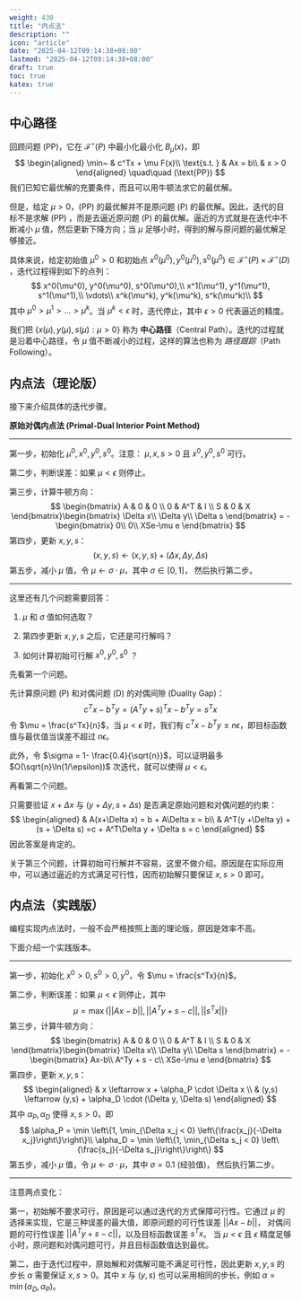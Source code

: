 ```yaml
---
weight: 430
title: "内点法"
description: ""
icon: "article"
date: "2025-04-12T09:14:38+08:00"
lastmod: "2025-04-12T09:14:38+08:00"
draft: true
toc: true
katex: true
---
```


## 中心路径

回顾问题 $\text{(PP)}$，它在 $\mathcal{F}^{\circ}(P)$ 中最小化最小化 $B_{\mu}(x)$，即
$$
\begin{aligned}
\min~ & c^Tx + \mu F(x)\\
\text{s.t. } & Ax = b\\
& x > 0
\end{aligned} \quad\quad  (\text{PP})
$$
我们已知它最优解的充要条件，而且可以用牛顿法求它的最优解。

但是，给定 $\mu > 0$，$\text{(PP)}$ 的最优解并不是原问题 $\text{(P)}$ 的最优解。因此，迭代的目标不是求解 $\text{(PP)}$ ，而是去逼近原问题 $\text{(P)}$ 的最优解。逼近的方式就是在迭代中不断减小 $\mu$ 值，然后更新下降方向；当 $\mu$ 足够小时，得到的解与原问题的最优解足够接近。

具体来说，给定初始值 $\mu^0 > 0$ 和初始点 $x^0(\mu^0), y^0(\mu^0), s^0(\mu^0) \in \mathcal{F}^{\circ}(P)\times \mathcal{F}^{\circ}(D)$ ，迭代过程得到如下的点列：
$$
x^0(\mu^0), y^0(\mu^0), s^0(\mu^0),\\
x^1(\mu^1), y^1(\mu^1), s^1(\mu^1),\\
\vdots\\
x^k(\mu^k), y^k(\mu^k), s^k(\mu^k)\\
$$
其中 $\mu^0 > \mu^1 > \dots > \mu^k$。当 $\mu^k < \epsilon$ 时，迭代停止，其中 $\epsilon > 0$ 代表逼近的精度。

我们把 $\{x(\mu),y(\mu),s(\mu): \mu > 0\}$ 称为 **中心路径**（Central Path）。迭代的过程就是沿着中心路径，令 $\mu$ 值不断减小的过程，这样的算法也称为 *路径跟踪*（Path Following）。

## 内点法（理论版）

接下来介绍具体的迭代步骤。

**原始对偶内点法 (Primal-Dual Interior Point Method)**

---

第一步，初始化 $\mu^0,x^0,y^0,s^0$。注意： $\mu, x, s >0$ 且 $x^0,y^0,s^0$ 可行。

第二步，判断误差：如果 $\mu < \epsilon$ 则停止。

第三步，计算牛顿方向：
$$
\begin{bmatrix}
A & 0 & 0 \\
0 & A^T & I \\
S & 0 & X
\end{bmatrix}\begin{bmatrix}
\Delta x\\
\Delta y\\
\Delta s
\end{bmatrix} = -\begin{bmatrix}
0\\
0\\
XSe-\mu e
\end{bmatrix}
$$
第四步，更新 $x, y, s$：
$$
(x,y,s) \leftarrow (x,y,s) + (\Delta x, \Delta y, \Delta s)
$$
第五步，减小 $\mu$ 值，令 $\mu \leftarrow \sigma \cdot \mu$，其中 $\sigma \in [0,1]$， 然后执行第二步。

---

这里还有几个问题需要回答：

1. $\mu$ 和 $\sigma$ 值如何选取？

2. 第四步更新 $x,y,s$ 之后，它还是可行解吗？

3. 如何计算初始可行解 $x^0,y^0,s^0$ ？ 

先看第一个问题。

先计算原问题 $\text{(P)}$ 和对偶问题 $\text{(D)}$ 的对偶间隙 (Duality Gap)：
$$
c^Tx - b^Ty = (A^Ty + s)^Tx - b^Ty = s^Tx
$$
令 $\mu = \frac{s^Tx}{n}$，当 $\mu < \epsilon$ 时，我们有 $c^Tx - b^Ty \leq n \epsilon$，即目标函数值与最优值当误差不超过 $n\epsilon$。

此外，令 $\sigma = 1- \frac{0.4}{\sqrt{n}}$，可以证明最多 $O(\sqrt{n}\ln(1/\epsilon))$ 次迭代，就可以使得 $\mu < \epsilon$。

再看第二个问题。

只需要验证 $x+\Delta x$ 与 $(y+\Delta y, s+\Delta s)$ 是否满足原始问题和对偶问题的约束：
$$
\begin{aligned}
& A(x+\Delta x) = b + A\Delta x = b\\
& A^T(y +\Delta y) + (s + \Delta s) =c + A^T\Delta y + \Delta s = c
\end{aligned}
$$
因此答案是肯定的。

关于第三个问题，计算初始可行解并不容易，这里不做介绍。原因是在实际应用中，可以通过逼近的方式满足可行性，因而初始解只要保证 $x,s>0$ 即可。

## 内点法（实践版）

编程实现内点法时，一般不会严格按照上面的理论版，原因是效率不高。

下面介绍一个实践版本。

---

第一步，初始化 $x^0 > 0,s^0 >0, y^0$，令 $\mu = \frac{s^Tx}{n}$。

第二步，判断误差：如果 $\mu < \epsilon$ 则停止，其中
$$
\mu = \max \{||Ax-b||, ||A^Ty+s-c||, ||s^Tx||\}
$$
第三步，计算牛顿方向：
$$
\begin{bmatrix}
A & 0 & 0 \\
0 & A^T & I \\
S & 0 & X
\end{bmatrix}\begin{bmatrix}
\Delta x\\
\Delta y\\
\Delta s
\end{bmatrix} = -\begin{bmatrix}
Ax-b\\
A^Ty + s - c\\
XSe-\mu e
\end{bmatrix}
$$
第四步，更新 $x, y, s$：
$$
\begin{aligned}
& x \leftarrow x + \alpha_P \cdot \Delta x \\
& (y,s) \leftarrow (y,s) + \alpha_D \cdot (\Delta y, \Delta s)
\end{aligned}
$$
其中 $\alpha_P, \alpha_D$ 使得 $x,s>0$，即
$$
\alpha_P = \min \left\{1, \min_{\Delta x_j < 0} \left\{\frac{x_j}{-\Delta x_j}\right\}\right\}\\
\alpha_D = \min \left\{1, \min_{\Delta s_j < 0} \left\{\frac{s_j}{-\Delta s_j}\right\}\right\}
$$
第五步，减小 $\mu$ 值，令 $\mu \leftarrow \sigma \cdot \mu$，其中 $\sigma = 0.1$ (经验值)， 然后执行第二步。

---

注意两点变化：

第一，初始解不要求可行，原因是可以通过迭代的方式保障可行性。它通过 $\mu$ 的选择来实现，它是三种误差的最大值，即原问题的可行性误差 $||Ax-b||$， 对偶问题的可行性误差 $||A^Ty + s-c||$，以及目标函数误差 $s^Tx$。 当 $\mu < \epsilon$ 且 $\epsilon$ 精度足够小时，原问题和对偶问题可行，并且目标函数值达到最优。

第二，由于迭代过程中，原始解和对偶解可能不满足可行性，因此更新 $x,y,s$ 的步长 $\alpha$ 需要保证 $x,s>0$。其中 $x$ 与 $(y,s)$ 也可以采用相同的步长，例如 $\alpha = \min (\alpha_D, \alpha_P)$。

